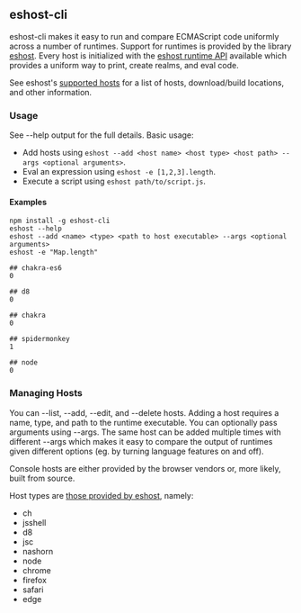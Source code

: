 ## eshost-cli

eshost-cli makes it easy to run and compare ECMAScript code uniformly across a number of runtimes. Support for runtimes is provided by the library [eshost](https://github.com/bterlson/eshost). Every host is initialized with the [eshost runtime API](https://github.com/bterlson/eshost#runtime-library) available which provides a uniform way to print, create realms, and eval code. 

See eshost's [supported hosts](https://github.com/bterlson/eshost#supported-hosts) for a list of hosts, download/build locations, and other information.

### Usage

See --help output for the full details. Basic usage:

* Add hosts using `eshost --add <host name> <host type> <host path> --args <optional arguments>`.
* Eval an expression using `eshost -e [1,2,3].length`.
* Execute a script using `eshost path/to/script.js`.

#### Examples

```
npm install -g eshost-cli
eshost --help
eshost --add <name> <type> <path to host executable> --args <optional arguments>
eshost -e "Map.length"

## chakra-es6
0

## d8
0

## chakra
0

## spidermonkey
1

## node
0
```

### Managing Hosts

You can --list, --add, --edit, and --delete hosts. Adding a host requires a name, type, and path to the runtime executable. You can optionally pass arguments using --args. The same host can be added multiple times with different --args which makes it easy to compare the output of runtimes given different options (eg. by turning language features on and off).

Console hosts are either provided by the browser vendors or, more likely, built from source.

Host types are [those provided by eshost](https://github.com/bterlson/eshost#supported-hosts), namely:

* ch
* jsshell
* d8
* jsc
* nashorn
* node
* chrome
* firefox
* safari
* edge
